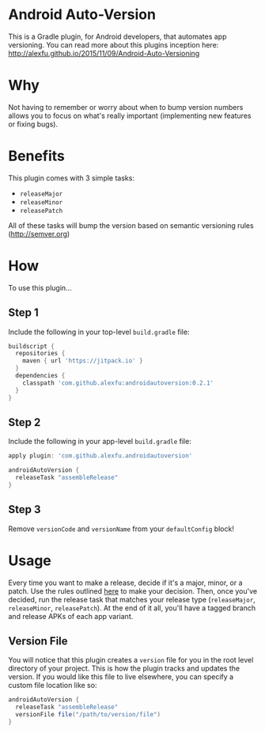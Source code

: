 # Android Auto-Version
This is a Gradle plugin, for Android developers, that automates app versioning. You can read more
about this plugins inception here: http://alexfu.github.io/2015/11/09/Android-Auto-Versioning

# Why
Not having to remember or worry about when to bump version numbers allows you to focus on what's
really important (implementing new features or fixing bugs).

# Benefits
This plugin comes with 3 simple tasks:

- `releaseMajor`
- `releaseMinor`
- `releasePatch`

All of these tasks will bump the version based on semantic versioning rules (http://semver.org)

# How
To use this plugin...

## Step 1
Include the following in your top-level `build.gradle` file:

```groovy
buildscript {
  repositories {
    maven { url 'https://jitpack.io' }
  }
  dependencies {
    classpath 'com.github.alexfu:androidautoversion:0.2.1'
  }
}
```

## Step 2
Include the following in your app-level `build.gradle` file:

```groovy
apply plugin: 'com.github.alexfu.androidautoversion'

androidAutoVersion {
  releaseTask "assembleRelease"
}
```

## Step 3
Remove `versionCode` and `versionName` from your `defaultConfig` block!

# Usage
Every time you want to make a release, decide if it's a major, minor, or a patch. Use the rules
outlined [here](http://semver.org/) to make your decision. Then, once you've decided, run the
release task that matches your release type (`releaseMajor`, `releaseMinor`, `releasePatch`).
At the end of it all, you'll have a tagged branch and release APKs of each app variant.

## Version File
You will notice that this plugin creates a `version` file for you in the root level directory of your project. This is how the plugin tracks and updates the version. If you would like this file to live elsewhere, you can specify a custom file location like so:

```groovy
androidAutoVersion {
  releaseTask "assembleRelease"
  versionFile file("/path/to/version/file")
}
```

